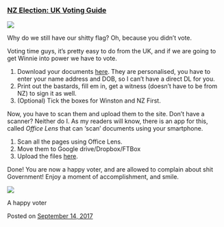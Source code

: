 
### [NZ Election: UK Voting Guide](https://fazthebro.com/2017/09/21/nz-election-uk-voting-guide/)

![](https://fazthebro.com/wp-content/uploads/2017/09/102682735-3127-flag.1910x1000.jpg)

Why do we still have our shitty flag? Oh, because you didn’t vote.

Voting time guys, it’s pretty easy to do from the UK, and if we are going to get Winnie into power we have to vote.

1.  Download your documents [here](https://enrol.elections.org.nz/app/dvp/#/). They are personalised, you have to enter your name address and DOB, so I can’t have a direct DL for you.
2.  Print out the bastards, fill em in, get a witness (doesn’t have to be from NZ) to sign it as well.
3.  (Optional) Tick the boxes for Winston and NZ First.

Now, you have to scan them and upload them to the site. Don’t have a scanner? Neither do I. As my readers will know, there is an app for this, called _Office Lens_ that can ‘scan’ documents using your smartphone.

1.  Scan all the pages using Office Lens.
2.  Move them to Google drive/Dropbox/FTBox
3.  Upload the files [here](https://uvp.elections.govt.nz/).

Done! You are now a happy voter, and are allowed to complain about shit Government! Enjoy a moment of accomplishment, and smile.

![](https://i.imgur.com/2q6iIfV.gif)

A happy voter

Posted on [September 14, 2017](https://fazthebro.com/2017/09/14/special-announcement/)
